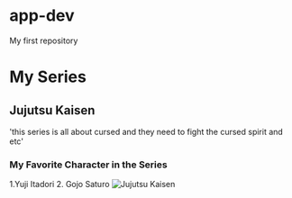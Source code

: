 # app-dev
My first repository
# My Series 
## Jujutsu Kaisen 
'this series is all about cursed and they need to fight the cursed spirit and etc'
### My Favorite Character in the Series
1.Yuji Itadori 
2. Gojo Saturo 
![Jujutsu Kaisen](https://d28hgpri8am2if.cloudfront.net/book_images/onix/cvr9781974710027/jujutsu-kaisen-vol-1-9781974710027_hr.jpg "jujutsu kaisen")

